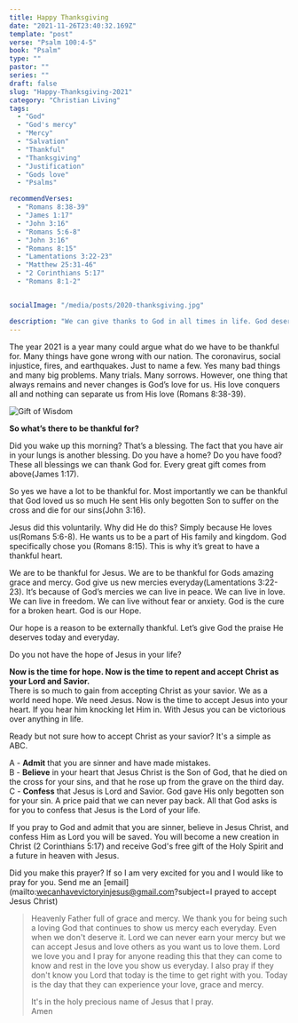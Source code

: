 ```yaml
---
title: Happy Thanksgiving
date: "2021-11-26T23:40:32.169Z"
template: "post"
verse: "Psalm 100:4-5"
book: "Psalm"
type: ""
pastor: ""
series: ""
draft: false
slug: "Happy-Thanksgiving-2021"
category: "Christian Living"
tags:
  - "God"
  - "God's mercy"
  - "Mercy"
  - "Salvation"
  - "Thankful"
  - "Thanksgiving"
  - "Justification"
  - "Gods love"
  - "Psalms"

recommendVerses: 
  - "Romans 8:38-39"
  - "James 1:17"
  - "John 3:16"
  - "Romans 5:6-8"
  - "John 3:16"
  - "Romans 8:15"
  - "Lamentations 3:22-23"
  - "Matthew 25:31-46"
  - "2 Corinthians 5:17"
  - "Romans 8:1-2"


socialImage: "/media/posts/2020-thanksgiving.jpg"

description: "We can give thanks to God in all times in life. God deserves all our praise"
---
```



The year 2021 is a year many could argue what do we have to be thankful for. Many things have gone wrong with our nation. The coronavirus, social injustice, fires, and earthquakes. Just to name a few.  Yes many bad things and many big problems. Many trials. Many sorrows. However, one thing that always remains and never changes is God’s love for us.  His love conquers all and nothing can separate us from His love (Romans 8:38-39). 

![Gift of Wisdom](/media/posts/2020-thanksgiving.jpg)

**So what’s there to be thankful for?**

Did you wake up this morning? That’s a blessing. The fact that you have air in your lungs is another blessing.  Do you have a home? Do you have food? These all blessings we can thank God for. Every great gift comes from above(James 1:17).

So yes we have a lot to be thankful for. Most importantly we can be thankful that God loved us so much He sent His only begotten Son to suffer on the cross and die for our sins(John 3:16). 

Jesus did this voluntarily. Why did He do this? Simply because He loves us(Romans 5:6-8). He wants us to be a part of His family and kingdom. God specifically chose you (Romans 8:15). This is why it’s great to have a thankful heart.

We are to be thankful for Jesus. We are to be thankful for Gods amazing grace and mercy. God give us new mercies everyday(Lamentations 3:22-23). It’s because of God’s mercies we can live in peace. We can live in love. We can live in freedom.  We can live without fear or anxiety. God is the cure for a broken heart. God is our Hope.

Our hope is a reason to be externally thankful. Let’s give God the praise He deserves today and everyday.

Do you not have the hope of Jesus in your life?

**Now is the time for hope. Now is the time to repent and accept Christ as your Lord and Savior.**  
There is so much to gain from accepting Christ as your savior. We as a world need hope. 
We need Jesus. Now is the time to accept Jesus into your heart. If you hear him knocking let Him in.
With Jesus you can be victorious over anything in life. 

Ready but not sure how to accept Christ as your savior? It's a simple as ABC.

A - **Admit** that you are sinner and have made mistakes.  
B - **Believe** in your heart that Jesus Christ is the Son of God, that he died on the cross for your sins, and that he rose up from the grave on the third day.  
C - **Confess** that Jesus is Lord and Savior. God gave His only begotten son for your sin. A price paid that we can never pay back. All that God asks is for you to confess that Jesus is the Lord of your life.  

If you pray to God and admit that you are sinner, believe in Jesus Christ, and confess Him as Lord you will be saved. You will become a new creation in Christ (2 Corinthians 5:17) and receive God's free gift of the Holy Spirit and a future in heaven with Jesus. 

Did you make this prayer? If so I am very excited for you and I would like to pray for you. 
Send me an [email](mailto:wecanhavevictoryinjesus@gmail.com?subject=I prayed to accept Jesus Christ)

<blockquote>
Heavenly Father full of grace and mercy. We thank you for being such a loving God that continues to show us mercy each everyday. Even when we don't deserve it. Lord we can never earn your mercy but we can accept Jesus and love others as you want us to love them. Lord we love you and I pray for anyone reading this that they can come to know and rest in the love you show us everyday. I also pray if they don't know you Lord that today is the time to get right with you. Today is the day that they can experience your love, grace and mercy.  

It's in the holy precious name of Jesus that I pray.  
Amen
</blockquote>
 


